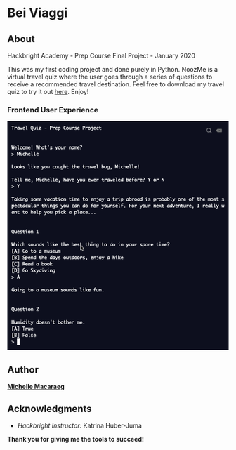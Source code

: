 # Bei Viaggi

## About
Hackbright Academy - Prep Course Final Project - January 2020 

This was my first coding project and done purely in Python. NoozMe is a virtual travel quiz where the user goes through a series of questions to receive a recommended travel destination. Feel free to download my travel quiz to try it out [here](https://Prep-Course-Final-Project.macaraegm.repl.run). Enjoy!

### Frontend User Experience
![](images/UX.png)

## Author 
**[Michelle Macaraeg](https://www.linkedin.com/in/macaraegm/)**

## Acknowledgments
* *Hackbright Instructor:* Katrina Huber-Juma

**Thank you for giving me the tools to succeed!**